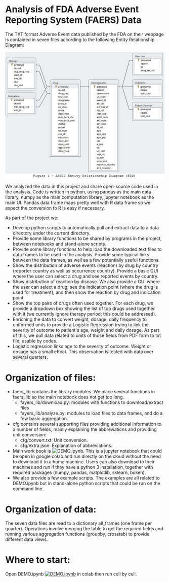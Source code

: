 # Analysis of FDA Adverse Event Reporting System (FAERS) Data

The TXT format Adverse Event data published by the FDA on their webpage is contained in seven files according to the following Entity Relationship Diagram:

![FAERS](https://github.com/dnguyend/FAERS/blob/master/FAERS_ERD.PNG)

We analyzed the data in this project and share open-source code used in the analysis. Code is written in python, using pandas as the main data library, numpy as the main computation library, jupyter notebook as the main UI. Pandas data frame maps pretty well with R data frame so we expect the conversion to R is easy if necessary.

As part of the project we:
* Develop python scripts to automatically pull and extract data to a data directory under the current directory.
* Provide some library functions to be shared by programs in the project, between notebooks and stand-alone scripts.
* Provide some library functions to help load the downloaded text files to data frames to be used in the analysis. Provide some typical links between the data frames, as well as a few potentially useful functions.
* Show the distribution of adverse events (reaction) by drug by country (reporter country as well as occurrence country). Provide a basic GUI where the user can select a drug and see reported events by country.
* Show distribution of reaction by disease.  We also provide a GUI where the user can select a drug, see the indication point (where the drug is used for treatment), and then show the reaction by drug and indication point.
* Show the top pairs of drugs often used together. For each drug, we provide a dropdown box showing the list of top drugs used together with it (we currently ignore therapy period; this could be addressed).
* Enriching the data to convert weight, dosage, daily frequency to uniformed units to provide a Logistic Regression trying to link the severity of outcome to patient's age, weight and daily dosage. As part of this, we pull data related to units of those fields from PDF form to txt file, usable by codes.
* Logistic regression links age to the severity of outcome. Weight or dosage has a small effect. This observation is tested with data over several quarters. 
 # Organization of files:
 * faers_lib contains the library modules.  We place several functions in faers_lib so the main notebook does not get too long.
    * fayers_lib/download.py: modules with functions to download/extract files
    * fayers_lib/analyze.py: modules to load files to data frames, and do a few basic aggregation.
 * cfg contains several supporting files providing additional information to a number of fields, mainly explaining the abbreviations and providing unit conversion:
    * cfg/convert.txt: Unit conversion.
    * cfg/extra.json: Explanation of abbreviations.
 * Main work book is ![DEMO.ipynb](https://github.com/dnguyend/FAERS/blob/master/DEMO.ipynb). This is a jupyter notebook that could be open in google colab and run directly on the cloud without the need to download it to a home machine. Users can also download to their machines and run if they have a python 3 installation, together with required packages (numpy, pandas, matplotlib, sklearn, bokeh).
 * We also provide a few example scripts. The examples are all related to DEMO.ipynb but in stand-alone python scripts that could be run on the command line.
 # Organization of data:
 The seven data files are read to a dictionary all_frames (one frame per quarter). Operations involve merging the table to get the required fields and running various aggregation functions (groupby, crosstab) to provide different data views.
 # Where to start:
 Open DEMO.ipynb <a href="https://colab.research.google.com/github/dnguyend/FAERS/blob/master/DEMO.ipynb" target="_parent"><img src="https://colab.research.google.com/assets/colab-badge.svg" alt="DEMO.ipynb"/></a> in colab then run cell by cell.
